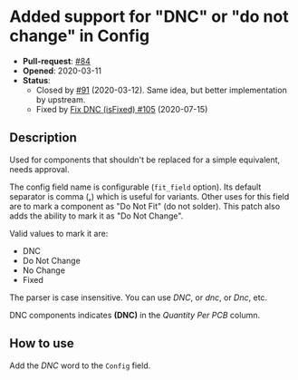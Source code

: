 # Added support for "DNC" or "do not change" in Config

- **Pull-request**: [#84](https://github.com/SchrodingersGat/KiBoM/pull/84)
- **Opened**: 2020-03-11
- **Status**:
  - Closed by [#91](https://github.com/SchrodingersGat/KiBoM/pull/91) (2020-03-12). Same idea, but better implementation by upstream.
  - Fixed by [Fix DNC (isFixed) #105](https://github.com/SchrodingersGat/KiBoM/pull/105) (2020-07-15)

## Description

Used for components that shouldn't be replaced for a simple equivalent, needs approval.

The config field name is configurable (`fit_field` option).
Its default separator is comma (**,**) which is useful for variants.
Other uses for this field are to mark a component as "Do Not Fit" (do not solder).
This patch also adds the ability to mark it as "Do Not Change".

Valid values to mark it are:
- DNC
- Do Not Change
- No Change
- Fixed

The parser is case insensitive. You can use *DNC*, or *dnc*, or *Dnc*, etc.

DNC components indicates **(DNC)** in the *Quantity Per PCB* column.

## How to use

Add the *DNC* word to the `Config` field.
